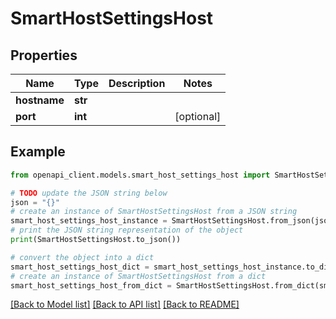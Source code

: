 # SmartHostSettingsHost


## Properties

Name | Type | Description | Notes
------------ | ------------- | ------------- | -------------
**hostname** | **str** |  | 
**port** | **int** |  | [optional] 

## Example

```python
from openapi_client.models.smart_host_settings_host import SmartHostSettingsHost

# TODO update the JSON string below
json = "{}"
# create an instance of SmartHostSettingsHost from a JSON string
smart_host_settings_host_instance = SmartHostSettingsHost.from_json(json)
# print the JSON string representation of the object
print(SmartHostSettingsHost.to_json())

# convert the object into a dict
smart_host_settings_host_dict = smart_host_settings_host_instance.to_dict()
# create an instance of SmartHostSettingsHost from a dict
smart_host_settings_host_from_dict = SmartHostSettingsHost.from_dict(smart_host_settings_host_dict)
```
[[Back to Model list]](../README.md#documentation-for-models) [[Back to API list]](../README.md#documentation-for-api-endpoints) [[Back to README]](../README.md)


